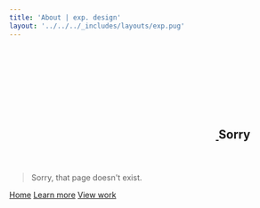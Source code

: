 ```yaml
---
title: 'About | exp. design'
layout: '../../../_includes/layouts/exp.pug'
---
```


<section class="px-5 tablet:px-8 max-w-large pb-8 mb-8 xlarge:mx-auto">
  <header>
    <h2 class="small border-b border-t1 pb-2 mb-4">
      <a id="sorry" href="#sorry" class="flex mis--4 mie-1 no-underline">
        <svg class="icon" aria-hidden="true">
          <use xlink:href="#tabler-hash"></use>
        </svg>
      </a> Sorry
    </h2>
  </header>

  <blockquote>Sorry, that page doesn't exist.</blockquote>

  <nav class='pb-3 mb-6'>
    <a href='/' class='btn btn-primary'>Home</a>
    <a href='/about' class='btn btn-primary'>Learn more</a>
    <a href='/work' class='btn btn-primary'>View work</a>
  </nav>
</section>